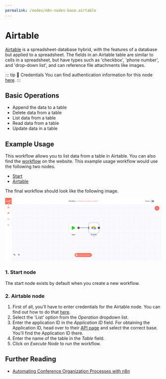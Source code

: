 ```yaml
---
permalink: /nodes/n8n-nodes-base.airtable
---
```


# Airtable

[Airtable](https://airtable.com/) is a spreadsheet-database hybrid, with the features of a database but applied to a spreadsheet. The fields in an Airtable table are similar to cells in a spreadsheet, but have types such as 'checkbox', 'phone number', and 'drop-down list', and can reference file attachments like images.

::: tip 🔑 Credentials
You can find authentication information for this node [here](../../../credentials/Airtable/README.md).
:::

## Basic Operations

- Append the data to a table
- Delete data from a table
- List data from a table
- Read data from a table
- Update data in a table


## Example Usage

This workflow allows you to list data from a table in Airtable. You can also find the [workflow](https://n8n.io/workflows/477) on the website. This example usage workflow would use the following two nodes.
- [Start](../../core-nodes/Start/README.md)
- [Airtable]()

The final workflow should look like the following image.

![A workflow with the Airtable node](./workflow.png)

### 1. Start node

The start node exists by default when you create a new workflow.

### 2. Airtable node

1. First of all, you'll have to enter credentials for the Airtable node. You can find out how to do that [here](../../../credentials/Airtable/README.md).
2. Select the 'List' option from the *Operation* dropdown list.
2. Enter the application ID in the *Application ID* field. For obtaining the Application ID, head over to their [API page](https://airtable.com/api) and select the correct base. You’ll find the Application ID there.
3. Enter the name of the table in the *Table* field.
4. Click on *Execute Node* to run the workflow.


## Further Reading

- [Automating Conference Organization Processes with n8n](https://medium.com/n8n-io/automating-conference-organization-processes-with-n8n-ab8f64a7a520)
